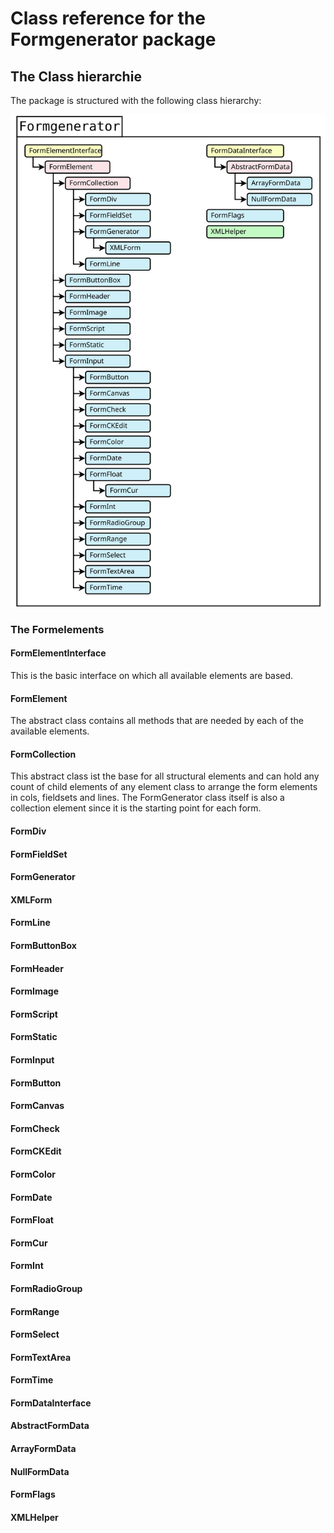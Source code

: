 # Class reference for the Formgenerator package

## The Class hierarchie
The package is structured with the following class hierarchy:

<img src="Formgenerator.svg" alt="Formgenerator" usemap="#Formgenerator-map"/>

<map name="Formgenerator-map">
    <area target="" alt="FormElementInterface" title="FormElementInterface" href="#FormElementInterface" coords="25,54,177,82" shape="rect">
    <area target="" alt="FormElement" title="FormElement" href="#FormElement" coords="64,87,189,111" shape="rect">
    <area target="" alt="FormCollection" title="FormCollection" href="#FormCollection" coords="101,118,228,142" shape="rect">
    <area target="" alt="FormDiv" title="FormDiv" href="#FormDiv" coords="142,149,266,172" shape="rect">
    <area target="" alt="FormFieldSet" title="FormFieldSet" href="#FormFieldSet" coords="141,179,267,204" shape="rect">
    <area target="" alt="FormGenerator" title="FormGenerator" href="#FormGenerator" coords="141,211,266,234" shape="rect">
    <area target="" alt="XMLForm" title="XMLForm" href="#XMLForm" coords="181,243,307,265" shape="rect">
    <area target="" alt="FormLine" title="FormLine" href="#FormLine" coords="142,273,268,297" shape="rect">
    <area target="" alt="FormButtonBox" title="FormButtonBox" href="#FormButtonBox" coords="103,304,229,327" shape="rect">
    <area target="" alt="FormHeader" title="FormHeader" href="#FormHeader" coords="103,335,229,358" shape="rect">
    <area target="" alt="FormImage" title="FormImage" href="#FormImage" coords="102,365,229,389" shape="rect">
    <area target="" alt="FormScript" title="FormScript" href="#FormScript" coords="103,396,229,422" shape="rect">
    <area target="" alt="FormStatic" title="FormStatic" href="#FormStatic" coords="102,429,229,451" shape="rect">
    <area target="" alt="FormInput" title="FormInput" href="#FormInput" coords="102,459,228,482" shape="rect">
    <area target="" alt="FormButton" title="FormButton" href="#FormButton" coords="142,489,265,513" shape="rect">
    <area target="" alt="FormCanvas" title="FormCanvas" href="#FormCanvas" coords="142,522,266,545" shape="rect">
    <area target="" alt="FormCheck" title="FormCheck" href="#FormCheck" coords="144,552,267,576" shape="rect">
    <area target="" alt="FormCKEdit" title="FormCKEdit" href="#FormCKEdit" coords="144,584,266,607" shape="rect">
    <area target="" alt="FormColor" title="FormColor" href="#FormColor" coords="141,615,265,638" shape="rect">
    <area target="" alt="FormDate" title="FormDate" href="#FormDate" coords="141,646,266,668" shape="rect">
    <area target="" alt="FormFloat" title="FormFloat" href="#FormFloat" coords="142,677,266,699" shape="rect">
    <area target="" alt="FormCur" title="FormCur" href="#FormCur" coords="181,708,305,731" shape="rect">
    <area target="" alt="FormInt" title="FormInt" href="#FormInt" coords="142,738,266,761" shape="rect">
    <area target="" alt="FormRadioGroup" title="FormRadioGroup" href="#FormRadioGroup" coords="143,769,266,792" shape="rect">
    <area target="" alt="FormRange" title="FormRange" href="#FormRange" coords="142,800,266,823" shape="rect">
    <area target="" alt="FormSelect" title="FormSelect" href="#FormSelect" coords="142,832,265,854" shape="rect">
    <area target="" alt="FormTextArea" title="FormTextArea" href="#FormTextArea" coords="141,863,265,885" shape="rect">
    <area target="" alt="FormTime" title="FormTime" href="#FormTime" coords="141,894,266,917" shape="rect">
    <area target="" alt="FormDataInterface" title="FormDataInterface" href="#FormDataInterface" coords="375,55,522,78" shape="rect">
    <area target="" alt="AbstractFormData" title="AbstractFormData" href="#AbstractFormData" coords="413,86,538,109" shape="rect">
    <area target="" alt="ArrayFormData" title="ArrayFormData" href="#ArrayFormData" coords="453,118,577,141" shape="rect">
    <area target="" alt="NullFormData" title="NullFormData" href="#NullFormData" coords="451,149,577,171" shape="rect">
    <area target="" alt="FormFlags" title="FormFlags" href="#FormFlags" coords="374,180,522,204" shape="rect">
    <area target="" alt="XMLHelper" title="XMLHelper" href="#XMLHelper" coords="374,212,522,235" shape="rect">
</map>


### The Formelements

#### FormElementInterface <a name="FormElementInterface"/>
This is the basic interface on which all available elements are based.

#### FormElement <a name="FormElement"/>
The abstract class contains all methods that are needed by each of the available 
elements.

#### FormCollection <a name="FormCollection"/>
This abstract class ist the base for all structural elements and can hold any count 
of child elements of any element class to arrange the form elements in cols, fieldsets 
and lines. The FormGenerator class itself is also a collection element since it is 
the starting point for each form.

#### FormDiv <a name="FormDiv"/>

#### FormFieldSet <a name="FormFieldSet"/>

#### FormGenerator <a name="FormGenerator"/>

#### XMLForm <a name="XMLForm"/>

#### FormLine <a name="FormLine"/>

#### FormButtonBox <a name="FormButtonBox"/>

#### FormHeader <a name="FormHeader"/>

#### FormImage <a name="FormImage"/>

#### FormScript <a name="FormScript"/>

#### FormStatic <a name="FormStatic"/>

#### FormInput <a name="FormInput"/>

#### FormButton <a name="FormButton"/>

#### FormCanvas <a name="FormCanvas"/>

#### FormCheck <a name="FormCheck"/>

#### FormCKEdit <a name="FormCKEdit"/>

#### FormColor <a name="FormColor"/>

#### FormDate <a name="FormDate"/>

#### FormFloat <a name="FormFloat"/>

#### FormCur <a name="FormCur"/>

#### FormInt <a name="FormInt"/>

#### FormRadioGroup <a name="FormRadioGroup"/>

#### FormRange <a name="FormRange"/>

#### FormSelect <a name="FormSelect"/>

#### FormTextArea <a name="FormTextArea"/>

#### FormTime <a name="FormTime"/>



#### FormDataInterface <a name="FormDataInterface"/>

#### AbstractFormData <a name="AbstractFormData"/>

#### ArrayFormData <a name="ArrayFormData"/>

#### NullFormData <a name="NullFormData"/>



#### FormFlags <a name="FormFlags"/>

#### XMLHelper <a name="XMLHelper"/>

